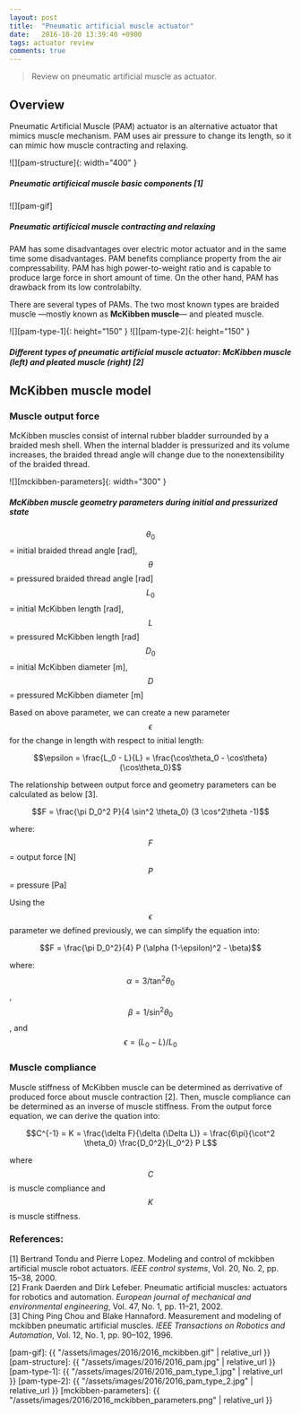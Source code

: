 ```yaml
---
layout: post
title:  "Pneumatic artificial muscle actuator"
date:   2016-10-20 13:39:40 +0900
tags: actuator review
comments: true
---
```


> Review on pneumatic artificial muscle as actuator.
<!--more-->

## Overview

Pneumatic Artificial Muscle (PAM) actuator is an alternative actuator that mimics muscle mechanism.
PAM uses air pressure to change its length, so it can mimic how muscle contracting and relaxing.

![][pam-structure]{: width="400" }
##### *Pneumatic artificical muscle basic components [1]*

![][pam-gif]
##### *Pneumatic artificical muscle contracting and relaxing*

PAM has some disadvantages over electric motor actuator and in the same time some disadvantages.
PAM benefits compliance property from the air compressability.
PAM has high power-to-weight ratio and is capable to produce large force in short amount of time.
On the other hand, PAM has drawback from its low controlabilty.

There are several types of PAMs.
The two most known types are braided muscle &mdash;mostly known as **McKibben muscle**&mdash; and pleated muscle.

![][pam-type-1]{: height="150" }
![][pam-type-2]{: height="150" }
##### *Diﬀerent types of pneumatic artificial muscle actuator: McKibben muscle (left) and pleated muscle (right) [2]*

## McKibben muscle model

### Muscle output force
McKibben  muscles consist of internal rubber bladder surrounded by a braided mesh shell.
When the internal bladder is pressurized and its volume increases, the braided thread angle will change
due to the nonextensibility of the braided thread.

![][mckibben-parameters]{: width="300" }
##### *McKibben muscle geometry parameters during initial and pressurized state*

$$\theta_0$$ = initial braided thread angle [rad],
$$\theta$$ = pressured braided thread angle [rad]<br/>
$$L_0$$ = initial McKibben length [rad],
$$L$$ = pressured McKibben length [rad]<br/>
$$D_0$$ = initial McKibben diameter [m],
$$D$$ = pressured McKibben diameter [m]<br/>

Based on above parameter, we can create a new parameter $$\epsilon$$ for the change in length with respect to initial length:

$$\epsilon = \frac{L_0 - L}{L} = \frac{\cos\theta_0 - \cos\theta}{\cos\theta_0}$$


The relationship between output force and geometry parameters can be calculated as below [3].

$$F = \frac{\pi D_0^2 P}{4 \sin^2 \theta_0} (3 \cos^2\theta -1)$$

where:<br/>
$$F$$ = output force [N]<br/>
$$P$$ = pressure [Pa]<br/>

Using the $$\epsilon$$ parameter we defined previously, we can simplify the equation into:

$$F = \frac{\pi D_0^2}{4} P (\alpha (1-\epsilon)^2 - \beta)$$

where:<br/>
$$\alpha = 3 / \tan^2\theta_0$$ ,
$$\beta = 1 / \sin^2\theta_0 $$ , and
$$\epsilon = {(L_0 - L)}/{L_0}$$

### Muscle compliance
Muscle stiffness of McKibben muscle can be determined as derrivative of produced force about muscle contraction [2].
Then, muscle compliance can be determined as an inverse of muscle stiffness.
From the output force equation, we can derive the quation into:

$$C^{-1} = K = \frac{\delta F}{\delta (\Delta L)} = \frac{6\pi}{\cot^2 \theta_0} \frac{D_0^2}{L_0^2} P L$$

where $$C$$ is muscle compliance and $$K$$ is muscle stiffness.

### References:

[1] Bertrand Tondu and Pierre Lopez. Modeling and control of mckibben artificial muscle robot actuators.
*IEEE control systems*, Vol. 20, No. 2, pp. 15–38, 2000.<br/>
[2] Frank Daerden and Dirk Lefeber. Pneumatic artificial muscles: actuators for robotics and automation.
*European journal of mechanical and environmental engineering*, Vol. 47, No. 1, pp. 11–21, 2002.<br/>
[3] Ching Ping Chou and Blake Hannaford. Measurement and modeling of mckibben pneumatic artificial muscles.
*IEEE Transactions on Robotics and Automation*, Vol. 12, No. 1, pp. 90–102, 1996.<br/>

[pam-gif]: {{ "/assets/images/2016/2016_mckibben.gif" | relative_url }}
[pam-structure]: {{ "/assets/images/2016/2016_pam.jpg" | relative_url }}
[pam-type-1]: {{ "/assets/images/2016/2016_pam_type_1.jpg" | relative_url }}
[pam-type-2]: {{ "/assets/images/2016/2016_pam_type_2.jpg" | relative_url }}
[mckibben-parameters]: {{ "/assets/images/2016/2016_mckibben_parameters.png" | relative_url }}